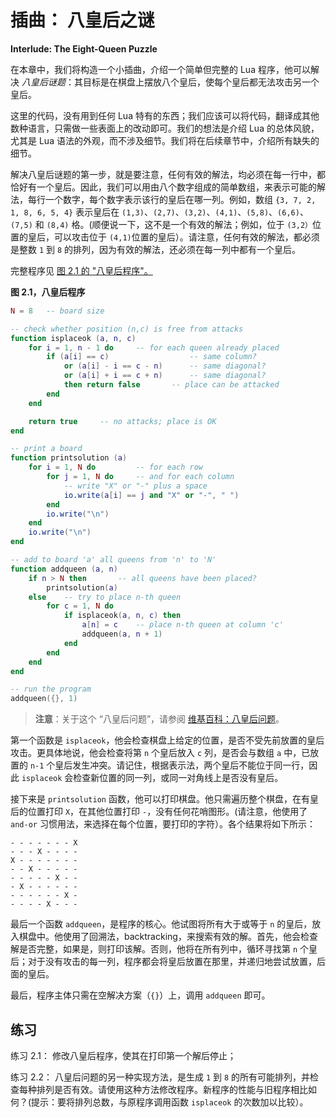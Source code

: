# 插曲： 八皇后之谜

**Interlude: The Eight-Queen Puzzle**


在本章中，我们将构造一个小插曲，介绍一个简单但完整的 Lua 程序，他可以解决 *八皇后谜题*：其目标是在棋盘上摆放八个皇后，使每个皇后都无法攻击另一个皇后。

这里的代码，没有用到任何 Lua 特有的东西；我们应该可以将代码，翻译成其他数种语言，只需做一些表面上的改动即可。我们的想法是介绍 Lua 的总体风貌，尤其是 Lua 语法的外观，而不涉及细节。我们将在后续章节中，介绍所有缺失的细节。


解决八皇后谜题的第一步，就是要注意，任何有效的解法，均必须在每一行中，都恰好有一个皇后。因此，我们可以用由八个数字组成的简单数组，来表示可能的解法，每行一个数字，每个数字表示该行的皇后在哪一列。例如，数组 `{3, 7, 2, 1, 8, 6, 5, 4}` 表示皇后在 `(1,3)`、`(2,7)`、`(3,2)`、`(4,1)`、`(5,8)`、`(6,6)`、`(7,5)` 和 `(8,4)` 格。(顺便说一下，这不是一个有效的解法；例如，位于 `(3,2）`位置的皇后，可以攻击位于 `(4,1)`位置的皇后）。请注意，任何有效的解法，都必须是整数 `1` 到 `8` 的排列，因为有效的解法，还必须在每一列中都有一个皇后。


完整程序见 [图 2.1 的 "八皇后程序"。](#f-2.1)


<a name="f-2.1">**图 2.1，八皇后程序**</a>

```lua
N = 8   -- board size

-- check whether position (n,c) is free from attacks
function isplaceok (a, n, c)
    for i = 1, n - 1 do     -- for each queen already placed
        if (a[i] == c)                  -- same column?
            or (a[i] - i == c - n)      -- same diagonal?
            or (a[i] + i == c + n)      -- same diagonal?
            then return false       -- place can be attacked
        end
    end

    return true     -- no attacks; place is OK
end

-- print a board
function printsolution (a)
    for i = 1, N do         -- for each row
        for j = 1, N do     -- and for each column
            -- write "X" or "-" plus a space
            io.write(a[i] == j and "X" or "-", " ")
        end
        io.write("\n")
    end
    io.write("\n")
end

-- add to board 'a' all queens from 'n' to 'N'
function addqueen (a, n)
    if n > N then       -- all queens have been placed?
        printsolution(a)
    else    -- try to place n-th queen
        for c = 1, N do
            if isplaceok(a, n, c) then
                a[n] = c    -- place n-th queen at column 'c'
                addqueen(a, n + 1)
            end
        end
    end
end

-- run the program
addqueen({}, 1)
```

> **注意**：关于这个 “八皇后问题”，请参阅 [维基百科：八皇后问题](https://zh.wikipedia.org/zh-cn/%E5%85%AB%E7%9A%87%E5%90%8E%E9%97%AE%E9%A2%98)。


第一个函数是 `isplaceok`，他会检查棋盘上给定的位置，是否不受先前放置的皇后攻击。更具体地说，他会检查将第 `n` 个皇后放入 `c` 列，是否会与数组 `a` 中，已放置的 `n-1` 个皇后发生冲突。请记住，根据表示法，两个皇后不能位于同一行，因此 `isplaceok` 会检查新位置的同一列，或同一对角线上是否没有皇后。


接下来是 `printsolution` 函数，他可以打印棋盘。他只需遍历整个棋盘，在有皇后的位置打印 `X`，在其他位置打印 `-`，没有任何花哨图形。(请注意，他使用了 `and-or` 习惯用法，来选择在每个位置，要打印的字符）。各个结果将如下所示：


```console
- - - - - - - X
- - - X - - - -
X - - - - - - -
- - X - - - - -
- - - - - X - -
- X - - - - - -
- - - - - - X -
- - - - X - - -
```


最后一个函数 `addqueen`，是程序的核心。他试图将所有大于或等于 `n` 的皇后，放入棋盘中。他使用了回溯法，backtracking，来搜索有效的解。首先，他会检查解是否完整，如果是，则打印该解。否则，他将在所有列中，循环寻找第 `n` 个皇后；对于没有攻击的每一列，程序都会将皇后放置在那里，并递归地尝试放置，后面的皇后。


最后，程序主体只需在空解决方案（`{}`）上，调用 `addqueen` 即可。


## 练习

练习 2.1： 修改八皇后程序，使其在打印第一个解后停止；


练习 2.2： 八皇后问题的另一种实现方法，是生成 `1` 到 `8` 的所有可能排列，并检查每种排列是否有效。请使用这种方法修改程序。新程序的性能与旧程序相比如何？(提示：要将排列总数，与原程序调用函数 `isplaceok` 的次数加以比较）。
